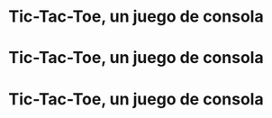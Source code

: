 # Tic-Tac-Toe, un juego de consola
# Tic-Tac-Toe, un juego de consola
# Tic-Tac-Toe, un juego de consola
